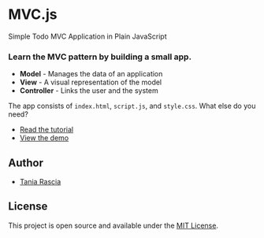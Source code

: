 # MVC.js

Simple Todo MVC Application in Plain JavaScript

### Learn the MVC pattern by building a small app.

- **Model** - Manages the data of an application
- **View** - A visual representation of the model
- **Controller** - Links the user and the system

The app consists of `index.html`, `script.js`, and `style.css`. What else do you need?

- [Read the tutorial](https://www.taniarascia.com/javascript-mvc-todo-app)
- [View the demo](https://taniarascia.github.io/mvc)

## Author

- [Tania Rascia](https://www.taniarascia.com)

## License

This project is open source and available under the [MIT License](LICENSE).
